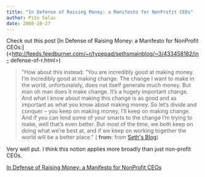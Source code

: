 ```yaml
---
title: "In Defense of Raising Money: a Manifesto for NonProfit CEOs"
author: Pito Salas
date: 2008-10-27
---
```




Check out this post [In Defense of Raising Money: a Manifesto for NonProfit
CEOs:](<http://feeds.feedburner.com/~r/typepad/sethsmainblog/~3/433458182/in-
defense-of-r.html>)

> "How about this instead: “You are incredibly good at making money. I’m
> incredibly good at making change. The change I want to make in the world,
> unfortunately, does not itself generate much money. But man oh man does it
> make change. It’s a hugely important change. And what I know about making
> this change is as good and as important as what you know about making money.
> So let’s divide and conquer – you keep on making money, I’ll keep on making
> change. And if you can lend some of your smarts to the change I’m trying to
> make, well that’s even better. But most of the time, we both keep on doing
> what we’re best at, and if we keep on working together the world will be a
> better place." ( **from:** from [Seth's
> Blog](<http://sethgodin.typepad.com/seths_blog/index.rdf>))

Very well put. I think this notion applies more broadly than just non-profit
CEOs.


[In Defense of Raising Money: a Manifesto for NonProfit CEOs](None)
